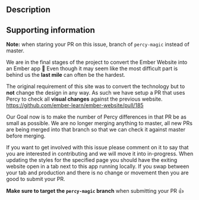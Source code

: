 ## Description

<!-- Add some details here about the specific task -->

## Supporting information

**Note:** when staring your PR on this issue, branch of `percy-magic` instead of
master.

We are in the final stages of the project to convert the Ember Website into an
Ember app 🎉 Even though it may seem like the most difficult part is behind us
the **last mile** can often be the hardest. 

The original requirement of this site was to convert the technology but to
**not** change the design in any way. As such we have setup a PR that uses Percy
to check all **visual changes** against the previous website.
https://github.com/ember-learn/ember-website/pull/185

Our Goal now is to make the number of Percy differences in that PR be as small
as possible. We are no longer merging anything to master, all new PRs are being
merged into that branch so that we can check it against master before merging.

If you want to get involved with this issue please comment on it to say that you
are interested in contributing and we will move it into in-progress. When
updating the styles for the specified page you should have the exiting website
open in a tab next to this app running locally. If you swap between your tab and
production and there is no change or movement then you are good to submit your
PR.

**Make sure to target the `percy-magic` branch** when submitting your PR 👍
